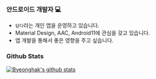  ### 안드로이드 개발자 💻
 - `담다`라는 개인 앱을 운영하고 있습니다.
 - Material Design, AAC, Android11에 관심을 갖고 있습니다.
 - 앱 개발을 통해서 좋은 영향을 주고 싶습니다.

### Github Stats
[![Byeonghak's github stats](https://github-readme-stats.vercel.app/api?username=hakzzang)](https://github.com/hakzzang)
